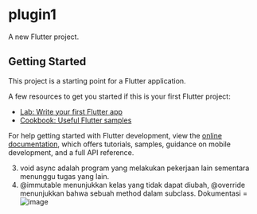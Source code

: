 # plugin1

A new Flutter project.

## Getting Started

This project is a starting point for a Flutter application.

A few resources to get you started if this is your first Flutter project:

- [Lab: Write your first Flutter app](https://docs.flutter.dev/get-started/codelab)
- [Cookbook: Useful Flutter samples](https://docs.flutter.dev/cookbook)

For help getting started with Flutter development, view the
[online documentation](https://docs.flutter.dev/), which offers tutorials,
samples, guidance on mobile development, and a full API reference.

3. void async adalah program yang melakukan pekerjaan lain sementara menunggu tugas yang lain.
4. @immutable menunjukkan kelas yang tidak dapat diubah, @override menunjukkan bahwa sebuah method dalam subclass.
Dokumentasi = ![image](https://github.com/user-attachments/assets/bc03e4c3-8bb6-48ba-96d5-e7430201ae05)

